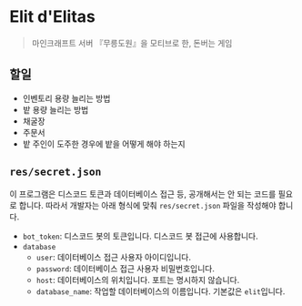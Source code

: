 # Elit d'Elitas

> 마인크래프트 서버 『무릉도원』을 모티브로 한, 돈버는 게임

## 할일

* 인벤토리 용량 늘리는 방법
* 밭 용량 늘리는 방법
* 채굴장
* 주문서
* 밭 주인이 도주한 경우에 밭을 어떻게 해야 하는지

## `res/secret.json`

이 프로그램은 디스코드 토큰과 데이터베이스 접근 등, 
공개해서는 안 되는 코드를 필요로 합니다. 따라서 개발자는 아래 형식에 맞춰
`res/secret.json` 파일을 작성해야 합니다.

* `bot_token`: 디스코드 봇의 토큰입니다. 디스코드 봇 접근에 사용합니다.
* `database`
  * `user`: 데이터베이스 접근 사용자 아이디입니다.
  * `password`: 데이터베이스 접근 사용자 비밀번호입니다.
  * `host`: 데이터베이스의 위치입니다. 포트는 명시하지 않습니다.
  * `database_name`: 작업할 데이터베이스의 이름입니다. 기본값은 `elit`입니다.